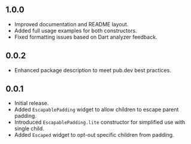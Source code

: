 ## 1.0.0

- Improved documentation and README layout.
- Added full usage examples for both constructors.
- Fixed formatting issues based on Dart analyzer feedback.

## 0.0.2

- Enhanced package description to meet pub.dev best practices.

## 0.0.1

- Initial release.
- Added `EscapablePadding` widget to allow children to escape parent padding.
- Introduced `EscapablePadding.lite` constructor for simplified use with single child.
- Added `Escaped` widget to opt-out specific children from padding.
